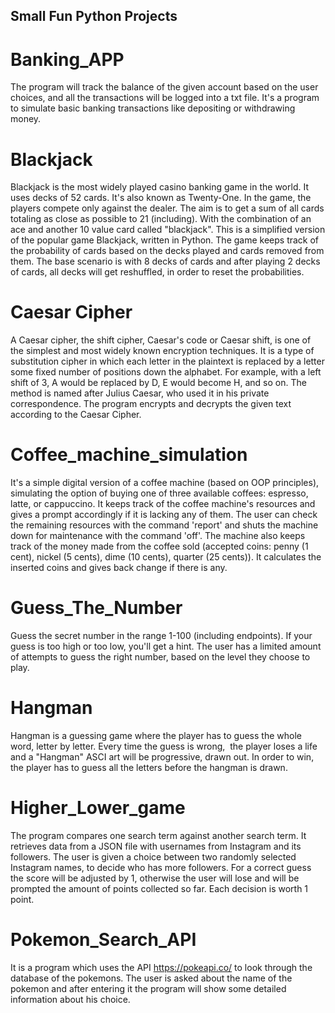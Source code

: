 ## Small Fun Python Projects


# Banking_APP
The program will track the balance of the given account based on the user choices,
and all the transactions will be logged into a txt file. It's a program to simulate basic banking transactions like depositing or withdrawing money.
  
# Blackjack
Blackjack is the most widely played casino banking game in the world. 
It uses decks of 52 cards. It's also known as Twenty-One. In the game, 
the players compete only against the dealer. The aim is to get a sum of all cards 
totaling as close as possible to 21 (including). With the combination of an ace and 
another 10 value card called "blackjack".
This is a simplified version of the popular game Blackjack, written in Python. 
The game keeps track of the probability of cards based on the decks played 
and cards removed from them. The base scenario is with 8 decks of cards and 
after playing 2 decks of cards, all decks will get reshuffled, in order to 
reset the probabilities.  

# Caesar Cipher
A Caesar cipher, the shift cipher, Caesar's code or Caesar shift, is one of the simplest and most widely known encryption techniques. It is a type of substitution cipher in which each letter in the plaintext is replaced by a letter some fixed number of positions down the alphabet. For example, with a left shift of 3, A would be replaced by D, E would become H, and so on. The method is named after Julius Caesar, who used it in his private correspondence. The program encrypts and decrypts the given text according to the Caesar Cipher. 

# Coffee_machine_simulation

It's a simple digital version of a coffee machine (based on OOP principles), simulating the option of buying one of three available coffees: espresso, latte, or cappuccino. It keeps track of the coffee machine's resources and gives a prompt accordingly if it is lacking any of them. The user can check the remaining resources with the command 'report' and shuts the machine down for maintenance with the command 'off'. The machine also keeps track of the money made from the coffee sold (accepted coins: penny (1 cent), nickel (5 cents), dime (10 cents), quarter (25 cents)). It calculates the inserted coins and gives back change if there is any.

# Guess_The_Number
Guess the secret number in the range 1-100 (including endpoints).
If your guess is too high or too low, you'll get a hint.
The user has a limited amount of attempts to guess the right number,
based on the level they choose to play.

# Hangman
Hangman is a guessing game where the player has to guess the whole word,
letter by letter. Every time the guess is wrong,  the player loses a life and 
a "Hangman" ASCI art will be progressive, drawn out. In order to win, the player 
has to guess all the letters before the hangman is drawn. 

# Higher_Lower_game

The program compares one search term against another search term. 
It retrieves data from a JSON file with usernames from Instagram and its followers. 
The user is given a choice between two randomly selected Instagram names, to decide who has more followers.
For a correct guess the score will be adjusted by 1, otherwise the user will lose 
and will be prompted the amount of points collected so far. Each decision is worth 1 point.
  
# Pokemon_Search_API
It is a program which uses the API https://pokeapi.co/ to look through the database of the pokemons. 
The user is asked about the name of the pokemon and after entering it the program will show some detailed information about his choice. 



